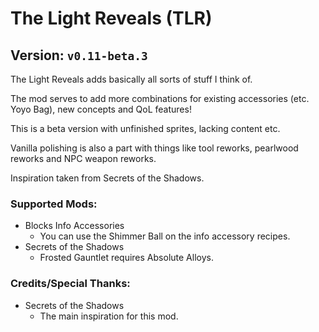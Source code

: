 # The Light Reveals (TLR)
## Version: `v0.11-beta.3`
The Light Reveals adds basically all sorts of stuff I think of.

The mod serves to add more combinations for existing accessories (etc. Yoyo Bag), new concepts and QoL features!

This is a beta version with unfinished sprites, lacking content etc.

Vanilla polishing is also a part with things like tool reworks, pearlwood reworks and NPC weapon reworks.

Inspiration taken from Secrets of the Shadows.
### Supported Mods:
- Blocks Info Accessories
    - You can use the Shimmer Ball on the info accessory recipes.
- Secrets of the Shadows
    - Frosted Gauntlet requires Absolute Alloys.
### Credits/Special Thanks:
- Secrets of the Shadows
    - The main inspiration for this mod.